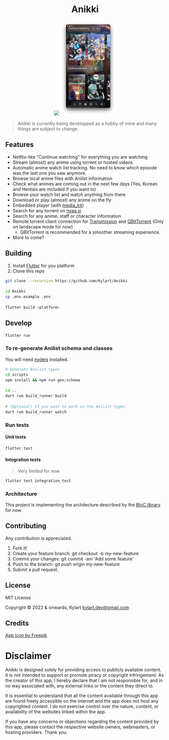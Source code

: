 <h1 align="center">Anikki</h1>

<p align="center">
  <img src="assets/anikki_desktop.png" height="300" />
  <img src="assets/anikki_mobile.png" height="300" /> 
</p>


> Anikki is currently being developped as a hobby of mine and many things are subject to change.

## Features

* Netflix-like "Continue watching" for everything you are watching
* Stream (almost) any anime using torrent or hosted videos
* Automatic anime watch list tracking. No need to know which episode was the last one you saw anymore.
* Browse local anime files with Anilist information
* Check what animes are coming out in the next few days (Yes, Korean and Hentais are included if you want to)
* Browse your watch list and watch anything from there
* Download or play (almost) any anime on the fly
* Embedded player (with [media_kit](https://github.com/alexmercerind/media_kit))
* Search for any torrent on [nyaa.si](https://nyaa.si)
* Search for any anime, staff or character information
* Remote torrent client connection for [Transmission](https://transmissionbt.com) and [QBitTorrent](https://www.qbittorrent.org) (Only on landscape mode for now)
  * QBitTorrent is recommended for a smoother streaming experience.
* More to come?

## Building

1. Install [Flutter](https://flutter.dev) for you platform
2. Clone this repo 

```bash
git clone --recursive https://github.com/Kylart/Anikki 

cd Anikki
cp .env.example .env

flutter build <platform>
```

## Develop

```bash
flutter run
```

###  To re-generate Anilist schema and classes
You will need [nodejs](https://nodejs.org) installed.

```bash
# Generate Anilist types
cd scripts
npm install && npm run gen:schema

cd ..
dart run build_runner build

# (Optional) If you want to work on the Anilist types
dart run build_runner watch
```

### Run tests

#### Unit tests
```bash
flutter test
```

#### Integration tests
> Very limited for now
```bash
flutter test integration_test
```

### Architecture
This project is implementing the architecture described by the [BloC library](https://bloclibrary.dev/#/architecture) for now.

## Contributing
Any contribution is appreciated.

1. Fork it!
2. Create your feature branch: git checkout -b my-new-feature
3. Commit your changes: git commit -am 'Add some feature'
4. Push to the branch: git push origin my-new-feature
5. Submit a pull request.

## License
MIT License

Copyright © 2022 & onwards, Kylart <kylart.dev@gmail.com>

## Credits
[App icon by Freepik](https://www.freepik.com/free-vector/hand-drawn-kitsune-logo-template_27596778.htm#query=anime%20logo%20collection&position=8&from_view=search&track=ais)

# Disclaimer
Anikki is designed solely for providing access to publicly available content. It is not intended to support or promote piracy or copyright infringement. As the creator of this app, I hereby declare that I am not responsible for, and in no way associated with, any external links or the content they direct to.

It is essential to understand that all the content available through this app are found freely accessible on the internet and the app does not host any copyrighted content. I do not exercise control over the nature, content, or availability of the websites linked within the app.

If you have any concerns or objections regarding the content provided by this app, please contact the respective website owners, webmasters, or hosting providers. Thank you.
